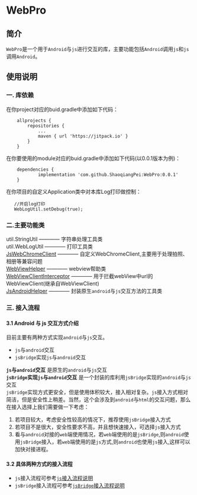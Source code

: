 # WebPro
## 简介
`WebPro`是一个用于`Android`与`js`进行交互的库，主要功能包括`Android`调用`js`和`js`调用`Android`。

## 使用说明
### 一. 库依赖
在你project对应的buid.gradle中添加如下代码：
```
	allprojects {
		repositories {
			...
			maven { url 'https://jitpack.io' }
		}
	}
```
在你要使用的module对应的buid.gradle中添加如下代码(以0.0.1版本为例)：
```
	dependencies {
	        implementation 'com.github.ShaoqiangPei:WebPro:0.0.1'
	}
```
在你项目的自定义Application类中对本库Log打印做控制：
```
   //开启log打印
   WebLogUtil.setDebug(true);
```
### 二.主要功能类
util.StringUtil ————  字符串处理工具类  
util.WebLogUtil ————  打印工具类  
[JsWebChromeClient](https://github.com/ShaoqiangPei/WebPro/blob/master/read/JsWebChromeClient%E4%BD%BF%E7%94%A8%E8%AF%B4%E6%98%8E.md) ————  自定义WebChromeClient,主要用于处理拍照、相册等兼容问题  
[WebViewHelper](https://github.com/ShaoqiangPei/WebPro/blob/master/read/WebViewHelper%E4%BD%BF%E7%94%A8%E8%AF%B4%E6%98%8E.md) ————  webview帮助类   
[WebViewClientInterceptor](https://github.com/ShaoqiangPei/WebPro/blob/master/read/WebViewClientInterceptor%E4%BD%BF%E7%94%A8%E8%AF%B4%E6%98%8E.md) ————  用于拦截webView中url的WebViewClient(继承自WebViewClient)  
[JsAndroidHelper](https://github.com/ShaoqiangPei/WebPro/blob/master/read/js%E6%8E%A5%E5%85%A5%E6%B5%81%E7%A8%8B%E8%AF%B4%E6%98%8E.md) ————  封装原生`android`与`js`交互方法的工具类  
### 三. 接入流程
#### 3.1 Android 与 js 交互方式介绍
目前主要有两种方式实现`android`与`js`交互。  
- `js`与`android`交互
- `jsBridge`实现`js`与`android`交互  

**`js`与`android`交互** 是原生的`android`与`js`交互  
**`jsBridge`实现`js`与`android`交互** 是一个封装的库利用`jsBridge`实现的`android`与`js`交互  
`jsBridge`实现方式更安全，但是使用体积较大，接入相对复杂。`js`接入方式相对简洁，但是安全性上稍差。当然，这个会涉及到`android`与`html`的交互问题，那么在接入选择上我们需要做一下考虑：  
1. 若项目较大，考虑安全性较高的情况下，推荐使用`jsBridge`接入方式  
2. 若项目不是很大，安全性要求不高，并且想快速接入，可选择`js`接入方式  
3. 看与`android`对接的`web`端使用情况，若`web`端使用的是`jsBridge`,则`android`使用`jsBridge`接入，若`web`端使用的是`js`方式,则`android`也使用`js`接入,这样可以加快对接进程。
#### 3.2 具体两种方式的接入流程
- `js`接入流程可参考[`js`接入流程说明](https://github.com/ShaoqiangPei/WebPro/blob/master/read/js%E6%8E%A5%E5%85%A5%E6%B5%81%E7%A8%8B%E8%AF%B4%E6%98%8E.md)
- `jsBridge`接入流程可参考[`jsBridge`接入流程说明](https://github.com/ShaoqiangPei/WebPro/blob/master/read/%E6%8E%A5%E5%85%A5%E6%B5%81%E7%A8%8B%E8%AF%B4%E6%98%8E.md)  




